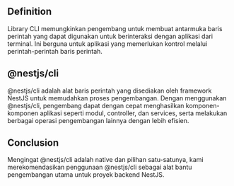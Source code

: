## Definition

Library CLI memungkinkan pengembang untuk membuat antarmuka baris perintah yang dapat digunakan untuk berinteraksi dengan aplikasi dari terminal. Ini berguna untuk aplikasi yang memerlukan kontrol melalui perintah-perintah baris perintah.

## @nestjs/cli

@nestjs/cli adalah alat baris perintah yang disediakan oleh framework NestJS untuk memudahkan proses pengembangan. Dengan menggunakan @nestjs/cli, pengembang dapat dengan cepat menghasilkan komponen-komponen aplikasi seperti modul, controller, dan services, serta melakukan berbagai operasi pengembangan lainnya dengan lebih efisien.

## Conclusion

Mengingat @nestjs/cli adalah native dan pilihan satu-satunya, kami merekomendasikan penggunaan @nestjs/cli sebagai alat bantu pengembangan utama untuk proyek backend NestJS.
